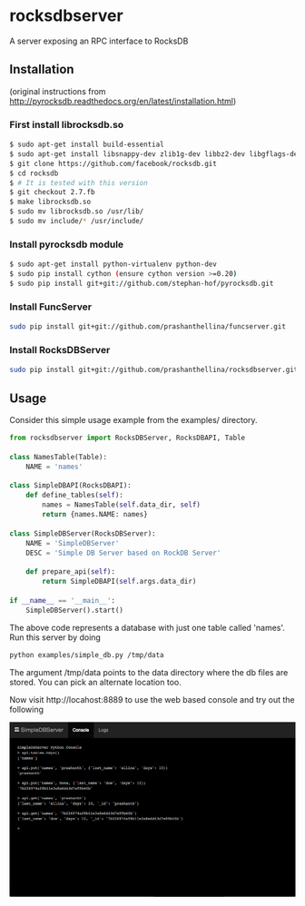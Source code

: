 # rocksdbserver

A server exposing an RPC interface to RocksDB

## Installation

(original instructions from http://pyrocksdb.readthedocs.org/en/latest/installation.html)

### First install librocksdb.so

``` bash
$ sudo apt-get install build-essential
$ sudo apt-get install libsnappy-dev zlib1g-dev libbz2-dev libgflags-dev
$ git clone https://github.com/facebook/rocksdb.git
$ cd rocksdb
$ # It is tested with this version
$ git checkout 2.7.fb
$ make librocksdb.so
$ sudo mv librocksdb.so /usr/lib/
$ sudo mv include/* /usr/include/
```

### Install pyrocksdb module

``` bash
$ sudo apt-get install python-virtualenv python-dev
$ sudo pip install cython (ensure cython version >=0.20)
$ sudo pip install git+git://github.com/stephan-hof/pyrocksdb.git
```

### Install FuncServer

``` bash
sudo pip install git+git://github.com/prashanthellina/funcserver.git
```

### Install RocksDBServer

``` bash
sudo pip install git+git://github.com/prashanthellina/rocksdbserver.git
```

## Usage

Consider this simple usage example from the examples/ directory.

``` python
from rocksdbserver import RocksDBServer, RocksDBAPI, Table

class NamesTable(Table):
    NAME = 'names'

class SimpleDBAPI(RocksDBAPI):
    def define_tables(self):
        names = NamesTable(self.data_dir, self)
        return {names.NAME: names}

class SimpleDBServer(RocksDBServer):
    NAME = 'SimpleDBServer'
    DESC = 'Simple DB Server based on RockDB Server'

    def prepare_api(self):
        return SimpleDBAPI(self.args.data_dir)

if __name__ == '__main__':
    SimpleDBServer().start()
```

The above code represents a database with just one table called 'names'. Run this server by doing

``` bash
python examples/simple_db.py /tmp/data
```

The argument /tmp/data points to the data directory where the db files are stored. You can pick an alternate location too.

Now visit http://locahost:8889 to use the web based console and try out the following

![Image](./simpledb.png?raw=true)
